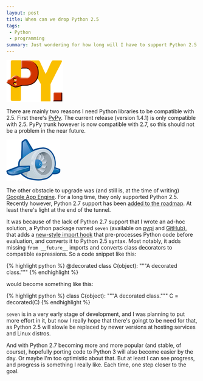 ```yaml
---
layout: post
title: When can we drop Python 2.5
tags:
 - Python
 - programming
summary: Just wondering for how long will I have to support Python 2.5.
---
```


<div class="img center right">
  <a href="http://pypy.org/"><img src="/media/images/random/pypy-logo.png" alt="PyPy"/></a>
</div>

There are mainly two reasons I need Python libraries to be compatible with 2.5.
First there's [PyPy](http://pypy.org/). The current release (version 1.4.1) is
only compatible with 2.5. PyPy trunk however is now compatible with 2.7, so
this should not be a problem in the near future.

<div class="img center left">
  <a href="http://code.google.com/appengine/"><img src="/media/images/random/gae-logo.gif" alt="Google App Engine"/></a>
</div>

The other obstacle to upgrade was (and still is, at the time of writing)
[Google App Engine](http://code.google.com/appengine/). For a long time, they
only supported Python 2.5. Recently however, Python 2.7 support has been [added
to the roadmap](http://code.google.com/appengine/docs/roadmap.html). At least
there's light at the end of the tunnel.

It was because of the lack of Python 2.7 support that I wrote an ad-hoc
solution, a Python package named `seven` (available on
[pypi](http://pypi.python.org/pypi/seven) and
[GitHub](https://github.com/aatiis/seven)), that adds a [new-style import
hook](http://www.python.org/dev/peps/pep-0302/) that pre-processes Python code
before evaluation, and converts it to Python 2.5 syntax. Most notably, it adds
missing `from __future__` imports and converts class decorators to compatible
expressions. So a code snippet like this:

{% highlight python %}
@decorated
class C(object):
    """A decorated class."""
{% endhighlight %}

would become something like this:

{% highlight python %}
class C(object):
    """A decorated class."""
C = decorated(C)
{% endhighlight %}

`seven` is in a very early stage of development, and I was planning to put more
effort in it, but now I really hope that there's goingt to be need for that, as
Python 2.5 will slowle be replaced by newer versions at hosting services and
Linux distros.

And with Python 2.7 becoming more and more popular (and stable, of course),
hopefully porting code to Python 3 will also become easier by the day. Or maybe
I'm too optimistic about that. But at least I can see progress, and progress is
something I really like. Each time, one step closer to the goal.
